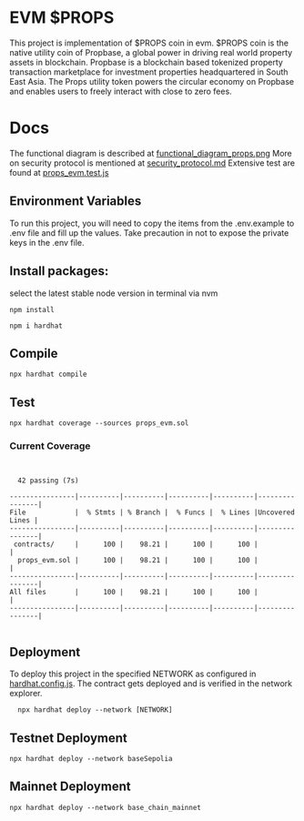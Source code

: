 # EVM $PROPS

This project is implementation of $PROPS coin in evm. $PROPS coin is the native utility coin of Propbase, a global power in driving real world property assets in blockchain. Propbase is a blockchain based tokenized property transaction marketplace for investment properties headquartered in South East Asia. The Props utility token powers the circular economy on Propbase and enables users to freely interact with close to zero fees.

# Docs

The functional diagram is described at [functional_diagram_props.png](docs/functional_diagram_props.png)
More on security protocol is mentioned at [security_protocol.md](docs/security_protocol.md)
Extensive test are found at [props_evm.test.js](test/props_evm.test.js)

## Environment Variables

To run this project, you will need to copy the items from the .env.example to .env file and fill up the values. Take precaution in not to expose the private keys in the .env file.

## Install packages:

select the latest stable node version in terminal via nvm

```
npm install
```

```
npm i hardhat
```

## Compile

```
npx hardhat compile
```

## Test

```
npx hardhat coverage --sources props_evm.sol
```

### Current Coverage

```


  42 passing (7s)

----------------|----------|----------|----------|----------|----------------|
File            |  % Stmts | % Branch |  % Funcs |  % Lines |Uncovered Lines |
----------------|----------|----------|----------|----------|----------------|
 contracts/     |      100 |    98.21 |      100 |      100 |                |
  props_evm.sol |      100 |    98.21 |      100 |      100 |                |
----------------|----------|----------|----------|----------|----------------|
All files       |      100 |    98.21 |      100 |      100 |                |
----------------|----------|----------|----------|----------|----------------|


```

## Deployment

To deploy this project in the specified NETWORK as configured in [hardhat.config.js](hardhat.config.js).
The contract gets deployed and is verified in the network explorer.

```
  npx hardhat deploy --network [NETWORK]
```

## Testnet Deployment

```
npx hardhat deploy --network baseSepolia
```

## Mainnet Deployment

```
npx hardhat deploy --network base_chain_mainnet
```
